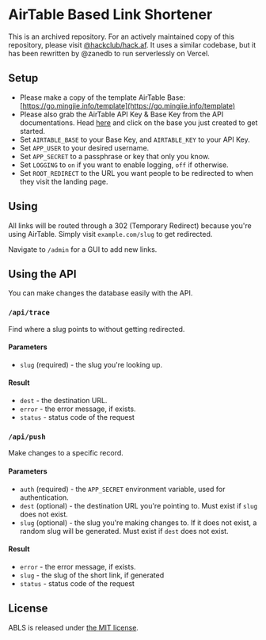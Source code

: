 # AirTable Based Link Shortener

This is an archived repository. For an actively maintained copy of this repository, please visit [@hackclub/hack.af](https://github.com/hackclub/hack.af). It uses a similar codebase, but it has been rewritten by @zanedb to run serverlessly on Vercel. 

## Setup

* Please make a copy of the template AirTable Base: [https://go.mingjie.info/template](https://go.mingjie.info/template)
* Please also grab the AirTable API Key & Base Key from the API documentations. Head [here](https://airtable.com/api) and click on the base you just created to get started.
* Set `AIRTABLE_BASE` to your Base Key, and `AIRTABLE_KEY` to your API Key.
* Set `APP_USER` to your desired username.
* Set `APP_SECRET` to a passphrase or key that only you know.
* Set `LOGGING` to `on` if you want to enable logging, `off` if otherwise.
* Set `ROOT_REDIRECT` to the URL you want people to be redirected to when they visit the landing page.

## Using

All links will be routed through a 302 (Temporary Redirect) because you're using AirTable. Simply visit `example.com/slug` to get redirected.

Navigate to `/admin` for a GUI to add new links.

## Using the API

You can make changes the database easily with the API.

### `/api/trace`
Find where a slug points to without getting redirected.

#### Parameters
* `slug` (required) - the slug you're looking up.

#### Result
* `dest` - the destination URL.
* `error` - the error message, if exists.
* `status` - status code of the request

### `/api/push`
Make changes to a specific record.

#### Parameters
* `auth` (required) - the `APP_SECRET` environment variable, used for authentication.
* `dest` (optional) - the destination URL you're pointing to. Must exist if `slug` does not exist.
* `slug` (optional) - the slug you're making changes to. If it does not exist, a random slug will be generated. Must exist if `dest` does not exist.

#### Result
* `error` - the error message, if exists.
* `slug` - the slug of the short link, if generated
* `status` - status code of the request

## License

ABLS is released under [the MIT license](LICENSE).
